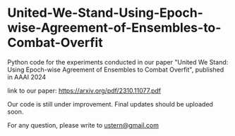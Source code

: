 # United-We-Stand-Using-Epoch-wise-Agreement-of-Ensembles-to-Combat-Overfit
Python code for the experiments conducted in our paper "United We Stand: Using Epoch-wise Agreement of Ensembles to Combat Overfit", published in AAAI 2024

link to our paper: https://arxiv.org/pdf/2310.11077.pdf

Our code is still under improvement. Final updates should be uploaded soon.

For any question, please write to ustern@gmail.com